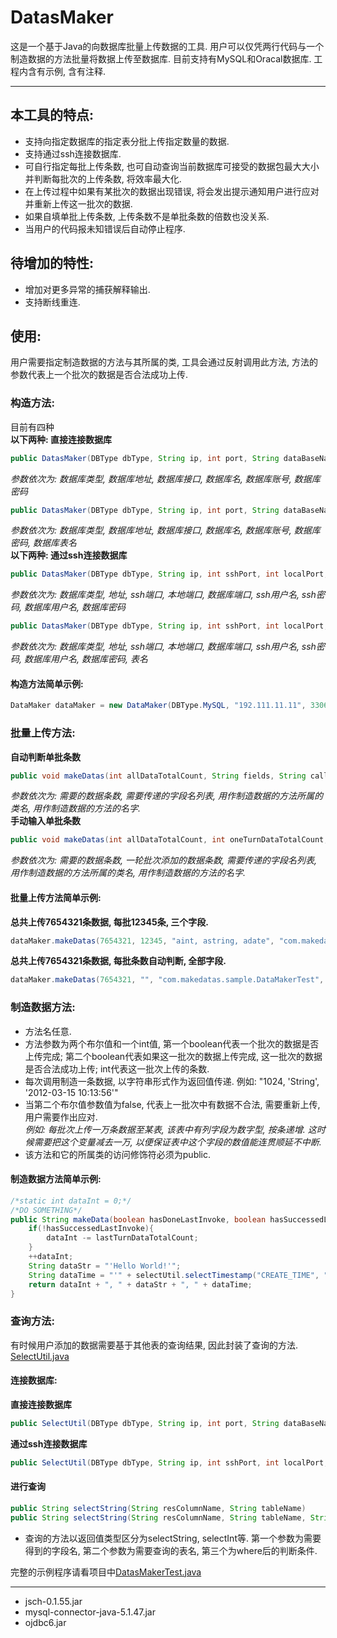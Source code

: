 # DatasMaker
这是一个基于Java的向数据库批量上传数据的工具. 用户可以仅凭两行代码与一个制造数据的方法批量将数据上传至数据库. 目前支持有MySQL和Oracal数据库. 工程内含有示例, 含有注释. <br/>

----
## 本工具的特点:
* 支持向指定数据库的指定表分批上传指定数量的数据. <br/>
* 支持通过ssh连接数据库. <br/>
* 可自行指定每批上传条数, 也可自动查询当前数据库可接受的数据包最大大小并判断每批次的上传条数, 将效率最大化. <br/>
* 在上传过程中如果有某批次的数据出现错误, 将会发出提示通知用户进行应对并重新上传这一批次的数据. <br/>
* 如果自填单批上传条数, 上传条数不是单批条数的倍数也没关系. <br/>
* 当用户的代码报未知错误后自动停止程序. <br/>
## 待增加的特性: 
* 增加对更多异常的捕获解释输出. <br/>
* 支持断线重连. <br/>
## 使用: 
用户需要指定制造数据的方法与其所属的类, 工具会通过反射调用此方法, 方法的参数代表上一个批次的数据是否合法成功上传. <br/>
### 构造方法: 
目前有四种 <br/>
**以下两种: 直接连接数据库**
```Java
public DatasMaker(DBType dbType, String ip, int port, String dataBaseName, String dbUserName, String dbPassword)
```
*参数依次为: 数据库类型, 数据库地址, 数据库接口, 数据库名, 数据库账号, 数据库密码* <br/>
```Java
public DatasMaker(DBType dbType, String ip, int port, String dataBaseName, String dbUserName, String dbPassword, String tableName)
```
*参数依次为: 数据库类型, 数据库地址, 数据库接口, 数据库名, 数据库账号, 数据库密码, 数据库表名* <br/>
**以下两种: 通过ssh连接数据库**
```Java
public DatasMaker(DBType dbType, String ip, int sshPort, int localPort, int dbPort, String sshUserName, String sshPassword, String dataBaseName, String dbUserName, String dbPassword)
```
*参数依次为: 数据库类型, 地址, ssh端口, 本地端口, 数据库端口, ssh用户名, ssh密码, 数据库用户名, 数据库密码* <br/>
```Java
public DatasMaker(DBType dbType, String ip, int sshPort, int localPort, int dbPort, String sshUserName, String sshPassword, String dataBaseName, String dbUserName, String dbPassword, String tableName)
```
*参数依次为: 数据库类型, 地址, ssh端口, 本地端口, 数据库端口, ssh用户名, ssh密码, 数据库用户名, 数据库密码, 表名* <br/>
#### 构造方法简单示例: 
```Java
DataMaker dataMaker = new DataMaker(DBType.MySQL, "192.111.11.11", 3306, "database_name", "root", "root", "table_name");
```
### 批量上传方法: 
**自动判断单批条数**
```Java
public void makeDatas(int allDataTotalCount, String fields, String callerClassName, String methodName)
```
*参数依次为: 需要的数据条数, 需要传递的字段名列表, 用作制造数据的方法所属的类名, 用作制造数据的方法的名字.* <br/>
**手动输入单批条数**
```Java
public void makeDatas(int allDataTotalCount, int oneTurnDataTotalCount, String fields, String callerClassName, String methodName)
```
*参数依次为: 需要的数据条数, 一轮批次添加的数据条数, 需要传递的字段名列表, 用作制造数据的方法所属的类名, 用作制造数据的方法的名字.* <br/>
#### 批量上传方法简单示例:
**总共上传7654321条数据, 每批12345条, 三个字段.**
```Java
dataMaker.makeDatas(7654321, 12345, "aint, astring, adate", "com.makedatas.sample.DataMakerTest", "makeData");
```
**总共上传7654321条数据, 每批条数自动判断, 全部字段.**
```Java
dataMaker.makeDatas(7654321, "", "com.makedatas.sample.DataMakerTest", "makeData");
```
### 制造数据方法: 
* 方法名任意. <br/>
* 方法参数为两个布尔值和一个int值, 第一个boolean代表一个批次的数据是否上传完成; 第二个boolean代表如果这一批次的数据上传完成, 这一批次的数据是否合法成功上传; int代表这一批次上传的条数. <br/>
* 每次调用制造一条数据, 以字符串形式作为返回值传递. 例如: "1024, 'String', '2012-03-15 10:13:56'" <br/>
* 当第二个布尔值参数值为false, 代表上一批次中有数据不合法, 需要重新上传, 用户需要作出应对. <br/>
*例如: 每批次上传一万条数据至某表, 该表中有列字段为数字型, 按条递增. 这时候需要把这个变量减去一万, 以便保证表中这个字段的数值能连贯顺延不中断.* <br/>
* 该方法和它的所属类的访问修饰符必须为public. <br/>
#### 制造数据方法简单示例: 
```Java
/*static int dataInt = 0;*/
/*DO SOMETHING*/
public String makeData(boolean hasDoneLastInvoke, boolean hasSuccessedLastInvoke, int lastTurnDataTotalCount){
	if(!hasSuccessedLastInvoke){
		dataInt -= lastTurnDataTotalCount;
	}
	++dataInt;
	String dataStr = "'Hello World!'";
	String dataTime = "'" + selectUtil.selectTimestamp("CREATE_TIME", "TABLE_NAME", "CUSTOMER_ID = " + dataInt) + "'";
	return dataInt + ", " + dataStr + ", " + dataTime;
}
```
### 查询方法: 
有时候用户添加的数据需要基于其他表的查询结果, 因此封装了查询的方法. [SelectUtil.java](https://github.com/ZjzMisaka/datas_maker/blob/master/src/com/datasmaker/utils/SelectUtil.java) <br/>
#### 连接数据库: 
**直接连接数据库**
```Java
public SelectUtil(DBType dbType, String ip, int port, String dataBaseName, String dbUserName, String dbPassword)
```
**通过ssh连接数据库**
```Java
public SelectUtil(DBType dbType, String ip, int sshPort, int localPort, int dbPort, String sshUserName, String sshPassword, String dataBaseName, String dbUserName, String dbPassword)
```
#### 进行查询
```Java
public String selectString(String resColumnName, String tableName)
public String selectString(String resColumnName, String tableName, String extra)
```
* 查询的方法以返回值类型区分为selectString, selectInt等. 第一个参数为需要得到的字段名, 第二个参数为需要查询的表名, 第三个为where后的判断条件. <br/>

完整的示例程序请看项目中[DatasMakerTest.java](https://github.com/ZjzMisaka/datas_maker/blob/master/src/com/datasmaker/sample/DatasMakerTest.java) <br/>

----
* jsch-0.1.55.jar <br/>
* mysql-connector-java-5.1.47.jar <br/>
* ojdbc6.jar <br/>
